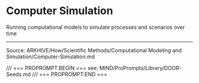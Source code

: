 # Computer Simulation

Running computational models to simulate processes and scenarios over time

---
Source: ARKHIVE/How/Scientific Methods/Computational Modeling and Simulation/Computer-Simulation.md

/// === PROPROMPT:BEGIN ===
see: MIND/ProPrompts/Library/DOOR-Seeds.md
/// === PROPROMPT:END ===

